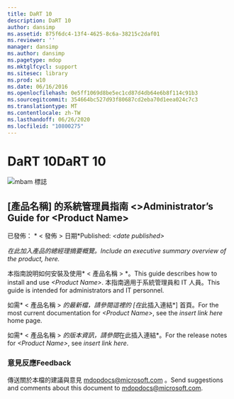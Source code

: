 ```yaml
---
title: DaRT 10
description: DaRT 10
author: dansimp
ms.assetid: 875f6dc4-13f4-4625-8c6a-38215c2daf01
ms.reviewer: ''
manager: dansimp
ms.author: dansimp
ms.pagetype: mdop
ms.mktglfcycl: support
ms.sitesec: library
ms.prod: w10
ms.date: 06/16/2016
ms.openlocfilehash: 0e5ff1069d8be5ec1cd87d4db64e6b8f114c91b3
ms.sourcegitcommit: 354664bc527d93f80687cd2eba70d1eea024c7c3
ms.translationtype: MT
ms.contentlocale: zh-TW
ms.lasthandoff: 06/26/2020
ms.locfileid: "10800275"
---
```

# <span data-ttu-id="8fe8c-103">DaRT 10</span><span class="sxs-lookup"><span data-stu-id="8fe8c-103">DaRT 10</span></span>


![mbam 標誌](images/mbam-logo-sm.gif)

## <a href="" id="administrator-s-guide-for--product-name-"></a><span data-ttu-id="8fe8c-105">[產品名稱] 的系統管理員指南 &lt;&gt;</span><span class="sxs-lookup"><span data-stu-id="8fe8c-105">Administrator’s Guide for &lt;Product Name&gt;</span></span>


<span data-ttu-id="8fe8c-106">已發佈： \* &lt; 發佈 &gt; 日期\*</span><span class="sxs-lookup"><span data-stu-id="8fe8c-106">Published: *&lt;date published&gt;*</span></span>

*<span data-ttu-id="8fe8c-107">在此加入產品的總經理摘要概覽。</span><span class="sxs-lookup"><span data-stu-id="8fe8c-107">Include an executive summary overview of the product, here.</span></span>*

<span data-ttu-id="8fe8c-108">本指南說明如何安裝及使用\* &lt; 產品名稱 &gt; \*。</span><span class="sxs-lookup"><span data-stu-id="8fe8c-108">This guide describes how to install and use *&lt;Product Name&gt;*.</span></span> <span data-ttu-id="8fe8c-109">本指南適用于系統管理員和 IT 人員。</span><span class="sxs-lookup"><span data-stu-id="8fe8c-109">This guide is intended for administrators and IT personnel.</span></span>

<span data-ttu-id="8fe8c-110">如需\* &lt; 產品名稱 &gt; *的最新檔，請參閱這裡的 [在*此插入連結\*] 首頁。</span><span class="sxs-lookup"><span data-stu-id="8fe8c-110">For the most current documentation for *&lt;Product Name&gt;*, see the *insert link here* home page.</span></span>

<span data-ttu-id="8fe8c-111">如需\* &lt; 產品名稱 &gt; *的版本資訊，請參閱*在此插入連結\*。</span><span class="sxs-lookup"><span data-stu-id="8fe8c-111">For the release notes for *&lt;Product Name&gt;*, see *insert link here*.</span></span>

### <span data-ttu-id="8fe8c-112">意見反應</span><span class="sxs-lookup"><span data-stu-id="8fe8c-112">Feedback</span></span>

<span data-ttu-id="8fe8c-113">傳送關於本檔的建議與意見 <mdopdocs@microsoft.com> 。</span><span class="sxs-lookup"><span data-stu-id="8fe8c-113">Send suggestions and comments about this document to <mdopdocs@microsoft.com>.</span></span>

 

 





